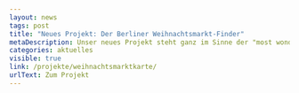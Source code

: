 ```yaml
---
layout: news
tags: post
title: "Neues Projekt: Der Berliner Weihnachtsmarkt-Finder"
metaDescription: Unser neues Projekt steht ganz im Sinne der "most wonderful time of the year" und widmet sich einem Datensatz, der schon seit mehreren Jahren im Berliner Datenportal veröffentlicht wird, den Standorten von Weihnachtsmärkten. Unser Weihnachtsmarkt-Finder zeigt das vielfältige Angebot von über 60 Weihnachtsmärkten von traditionellem bis zu internationalem Flair. Die Kartenanwendung ermöglicht das Filtern nach Wunschdatum und anderen Merkmalen.
categories: aktuelles
visible: true
link: /projekte/weihnachtsmarktkarte/
urlText: Zum Projekt
---
```

